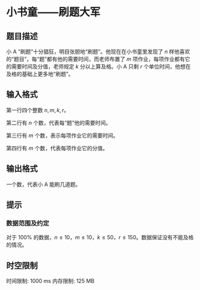 # 小书童——刷题大军

## 题目描述

小 A “刷题”十分猖狂，明目张胆地“刷题”。他现在在小书童里发现了 $n$ 样他喜欢的“题目”，每“题”都有他的需要时间，而老师布置了 $m$ 项作业，每项作业都有它的需要时间及分值，老师规定 $k$ 分以上算及格。小 A 只剩 $r$ 个单位时间，他想在及格的基础上更多地“刷题”。

## 输入格式

第一行四个整数 $n,m,k,r$。

第二行有 $n$ 个数，代表每“题”他的需要时间。

第三行有 $m$ 个数，表示每项作业它的需要时间。

第四行有 $m$ 个数，代表每项作业它的分值。

## 输出格式

一个数，代表小 A 能刷几道题。


## 提示

### 数据范围及约定


对于 $100\%$ 的数据，$n\le 10$，$m\le 10$，$k\le 50$，$r\le 150$。数据保证没有不能及格的情况。


## 时空限制

时间限制: 1000 ms
内存限制: 125 MB
